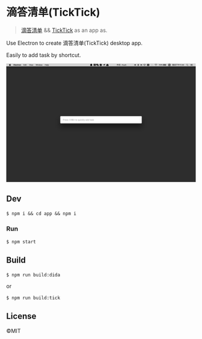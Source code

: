 # 滴答清单(TickTick)

> [滴答清单](https://dida365.com/) && [TickTick](https://ticktick.com/) as an app as.

Use Electron to create 滴答清单(TickTick) desktop app.

Easily to add task by shortcut.

<img src="screenshot.png" width="600">

## Dev

```
$ npm i && cd app && npm i
```

### Run

```
$ npm start
```

## Build

```
$ npm run build:dida
```
or
```
$ npm run build:tick
```

## License

©MIT
